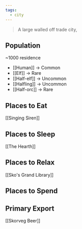 ```yaml
---
tags:
  - city
---
```

> A large walled off trade city, 

## Population
~1000 residence
- [[Human]] -> Common
- [[Elf]] -> Rare
- [[Half-elf]] -> Uncommon
- [[Halfling]] -> Uncommon
- [[Half-orc]] -> Rare
## Places to Eat
[[Singing Siren]]
## Places to Sleep
[[The Hearth]]
## Places to Relax
[[Sko's Grand Library]]
## Places to Spend

## Primary Export
[[Skorveg Beer]]
